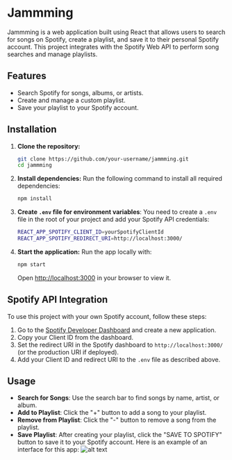 

# Jammming

Jammming is a web application built using React that allows users to search for songs on Spotify, create a playlist, and save it to their personal Spotify account. This project integrates with the Spotify Web API to perform song searches and manage playlists.

## Features
- Search Spotify for songs, albums, or artists.
- Create and manage a custom playlist.
- Save your playlist to your Spotify account.

## Installation

1. **Clone the repository:**
   ```bash
   git clone https://github.com/your-username/jammming.git
   cd jammming
   ```

2. **Install dependencies:**
   Run the following command to install all required dependencies:
   ```bash
   npm install
   ```

3. **Create `.env` file for environment variables**:
   You need to create a `.env` file in the root of your project and add your Spotify API credentials:
   ```bash
   REACT_APP_SPOTIFY_CLIENT_ID=yourSpotifyClientId
   REACT_APP_SPOTIFY_REDIRECT_URI=http://localhost:3000/
   ```

4. **Start the application:**
   Run the app locally with:
   ```bash
   npm start
   ```
   Open [http://localhost:3000](http://localhost:3000) in your browser to view it.

## Spotify API Integration

To use this project with your own Spotify account, follow these steps:
1. Go to the [Spotify Developer Dashboard](https://developer.spotify.com/dashboard/applications) and create a new application.
2. Copy your Client ID from the dashboard.
3. Set the redirect URI in the Spotify dashboard to `http://localhost:3000/` (or the production URI if deployed).
4. Add your Client ID and redirect URI to the `.env` file as described above.

## Usage

- **Search for Songs**: Use the search bar to find songs by name, artist, or album.
- **Add to Playlist**: Click the "+" button to add a song to your playlist.
- **Remove from Playlist**: Click the "-" button to remove a song from the playlist.
- **Save Playlist**: After creating your playlist, click the "SAVE TO SPOTIFY" button to save it to your Spotify account.
Here is an example of an interface for this app:
![alt text](https://github.com/Annabel-13/jamming/screenshots/jam1.png)
